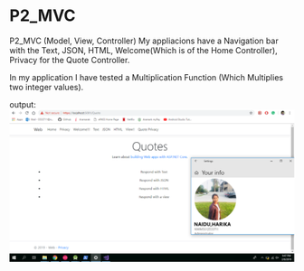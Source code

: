 # P2_MVC
P2_MVC (Model, View, Controller)
My appliacions have a Navigation bar with the Text, JSON, HTML, Welcome(Which is of the Home Controller), Privacy for the Quote Controller.

In my application I have tested a Multiplication Function (Which Multiplies two integer values).

output:
![](https://raw.githubusercontent.com/Harika1995/P2_MVC/master/screen.png)
